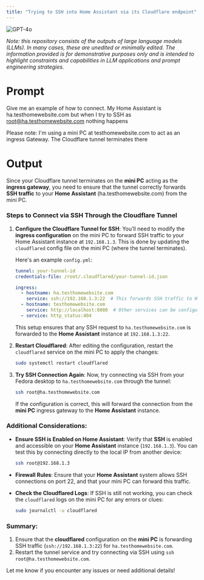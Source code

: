 ```yaml
---
title: "Trying to SSH into Home Assistant via its Cloudflare endpoint"
---
```

![GPT-4o](https://img.shields.io/badge/GPT--4o-3333FF?style=for-the-badge&logo=openai&logoColor=white)



*Note: this repository consists of the outputs of large language models (LLMs). In many cases, these are unedited or minimally edited. The information provided is for demonstrative purposes only and is intended to highlight constraints and capabilities in LLM applications and prompt engineering strategies.*


# Prompt

Give me an example of how to connect. My Home Assistant is ha.testhomewebsite.com but when I try to SSH as root@ha.testhomewebsite.com nothing happens

Please note: I'm using a mini PC at testhomewebsite.com to act as an ingress Gateway. The Cloudflare tunnel terminates there

# Output

Since your Cloudflare tunnel terminates on the **mini PC** acting as the **ingress gateway**, you need to ensure that the tunnel correctly forwards **SSH traffic** to your **Home Assistant** (ha.testhomewebsite.com) from the mini PC.

### Steps to Connect via SSH Through the Cloudflare Tunnel

1. **Configure the Cloudflare Tunnel for SSH**:
   You’ll need to modify the **ingress configuration** on the mini PC to forward SSH traffic to your Home Assistant instance at `192.168.1.3`. This is done by updating the `cloudflared` config file on the mini PC (where the tunnel terminates).

   Here's an example `config.yml`:

   ```yaml
   tunnel: your-tunnel-id
   credentials-file: /root/.cloudflared/your-tunnel-id.json

   ingress:
     - hostname: ha.testhomewebsite.com
       service: ssh://192.168.1.3:22  # This forwards SSH traffic to Home Assistant
     - hostname: testhomewebsite.com
       service: http://localhost:8080  # Other services can be configured similarly
     - service: http_status:404
   ```

   This setup ensures that any SSH request to `ha.testhomewebsite.com` is forwarded to the **Home Assistant** instance at `192.168.1.3:22`.

2. **Restart Cloudflared**:
   After editing the configuration, restart the `cloudflared` service on the mini PC to apply the changes:

   ```bash
   sudo systemctl restart cloudflared
   ```

3. **Try SSH Connection Again**:
   Now, try connecting via SSH from your Fedora desktop to `ha.testhomewebsite.com` through the tunnel:

   ```bash
   ssh root@ha.testhomewebsite.com
   ```

   If the configuration is correct, this will forward the connection from the **mini PC** ingress gateway to the **Home Assistant** instance.

### Additional Considerations:

- **Ensure SSH is Enabled on Home Assistant**: Verify that **SSH** is enabled and accessible on your **Home Assistant** instance (`192.168.1.3`). You can test this by connecting directly to the local IP from another device:
  
   ```bash
   ssh root@192.168.1.3
   ```

- **Firewall Rules**: Ensure that your **Home Assistant** system allows SSH connections on port 22, and that your mini PC can forward this traffic.

- **Check the Cloudflared Logs**: If SSH is still not working, you can check the `cloudflared` logs on the mini PC for any errors or clues:
  
   ```bash
   sudo journalctl -u cloudflared
   ```

### Summary:
1. Ensure that the **cloudflared** configuration on the **mini PC** is forwarding SSH traffic (`ssh://192.168.1.3:22`) for `ha.testhomewebsite.com`.
2. Restart the tunnel service and try connecting via SSH using `ssh root@ha.testhomewebsite.com`.

Let me know if you encounter any issues or need additional details!